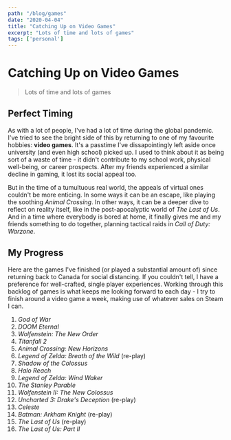 ```yaml
---
path: "/blog/games"
date: "2020-04-04"
title: "Catching Up on Video Games"
excerpt: "Lots of time and lots of games"
tags: ['personal']
---
```


# Catching Up on Video Games
> Lots of time and lots of games

## Perfect Timing

As with a lot of people, I've had a lot of time during the global pandemic. I've tried to see the bright side of this by returning to one of my favourite hobbies: **video games**. It's a passtime I've dissapointingly left aside once university (and even high school) picked up. I used to think about it as being sort of a waste of time - it didn't contribute to my school work, physical well-being, or career prospects. After my friends experienced a similar decline in gaming, it lost its social appeal too.

But in the time of a tumultuous real world, the appeals of virtual ones couldn't be more enticing. In some ways it can be an escape, like playing the soothing *Animal Crossing*. In other ways, it can be a deeper dive to reflect on reality itself, like in the post-apocalyptic world of *The Last of Us*. And in a time where everybody is bored at home, it finally gives me and my friends something to do together, planning tactical raids in *Call of Duty: Warzone*.

## My Progress

Here are the games I've finished (or played a substantial amount of) since returning back to Canada for social distancing. If you couldn't tell, I have a preference for well-crafted, single player experiences. Working through this backlog of games is what keeps me looking forward to each day - I try to finish around a video game a week, making use of whatever sales on Steam I can.

1. *God of War*
2. *DOOM Eternal*
3. *Wolfenstein: The New Order*
4. *Titanfall 2*
5. *Animal Crossing: New Horizons*
6. *Legend of Zelda: Breath of the Wild* (re-play)
6. *Shadow of the Colossus*
7. *Halo Reach*
8. *Legend of Zelda: Wind Waker*
9. *The Stanley Parable*
10. *Wolfenstein II: The New Colossus*
11. *Uncharted 3: Drake's Deception* (re-play)
12. *Celeste*
13. *Batman: Arkham Knight* (re-play)
14. *The Last of Us* (re-play)
15. *The Last of Us: Part II*